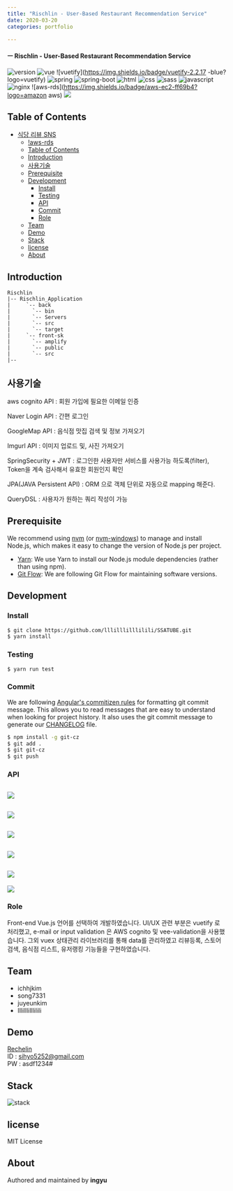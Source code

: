 ```yaml
---
title: "Rischlin - User-Based Restaurant Recommendation Service"
date: 2020-03-20
categories: portfolio

---
```

#### ㅡ Rischlin - User-Based Restaurant Recommendation Service

![version](https://img.shields.io/badge/version-0.0.1-orange?)
![vue](https://img.shields.io/badge/vue-3.0.0-blue?logo=Vue.js)
![vuetify](https://img.shields.io/badge/vuetify-2.2.17 -blue?logo=vuetify)
![spring](https://img.shields.io/badge/spring-4.0.0-yellow?logo=spring)
![spring-boot](https://img.shields.io/badge/springboot-4.0.0-yellow?logo=spring)
![html](https://img.shields.io/badge/html-html5-red?logo=html5)
![css](https://img.shields.io/badge/css-css3-red?logo=css3)
![sass](https://img.shields.io/badge/sass-1.23.0-red?logo=sass)
![javascript](https://img.shields.io/badge/javascript-es6-yellowgreen?logo=javascript)
![nginx](https://img.shields.io/badge/nginx-1.17.9-ff69b4?logo=nginx)
![aws-rds](https://img.shields.io/badge/aws-ec2-ff69b4?logo=amazon aws)
![](../../assets/images/Rischlin/main.PNG)


## Table of Contents
- [식당 리뷰 SNS](#%ec%8b%9d%eb%8b%b9-%eb%a6%ac%eb%b7%b0-sns)
  - [!aws-rds](#aws-rds)
  - [Table of Contents](#table-of-contents)
  - [Introduction](#introduction)
  - [사용기술](#사용기술)
  - [Prerequisite](#prerequisite)
  - [Development](#development)
    - [Install](#install)
    - [Testing](#testing)
    - [API](#api)
    - [Commit](#commit)
    - [Role](#role)
  - [Team](#team)
  - [Demo](#demo)
  - [Stack](#stack)
  - [license](#license)
  - [About](#about)
  
## Introduction

```
Rischlin
|-- Rischlin_Application
|     `-- back
|		`-- bin
|		`-- Servers
|		`-- src
|		`-- target
|     `-- front-sk
|		`-- amplify
|		`-- public
|		`-- src
|--
```

## 사용기술
aws cognito API : 회원 가입에 필요한 이메일 인증 

Naver Login API : 간편 로그인 

GoogleMap API : 음식점 맛집 검색 및 정보 가져오기

Imgurl API : 이미지 업로드 및, 사진 가져오기

SpringSecurity + JWT : 로그인한 사용자만 서비스를 사용가능 하도록(filter), Token을 계속 검사해서 유효한 회원인지 확인

JPA(JAVA Persistent API)  : ORM 으로 객체 단위로 자동으로 mapping 해준다.

QueryDSL : 사용자가 원하는 쿼리 작성이 가능


## Prerequisite
We recommend using [nvm](https://github.com/creationix/nvm) (or [nvm-windows](https://github.com/coreybutler/nvm-windows)) to manage and install Node.js, which makes it easy to change the version of Node.js per project.
- [Yarn](https://yarnpkg.com): We use Yarn to install our Node.js module dependencies (rather than using npm).
- [Git Flow](https://github.com/nvie/gitflow/wiki/Installation): We are following Git Flow for maintaining software versions.

## Development
### Install
```bash
$ git clone https://github.com/lllilllilllilili/SSATUBE.git
$ yarn install
```
### Testing
```bash
$ yarn run test
```

### Commit
We are following [Angular's commitizen rules](https://github.com/angular/angular.js/blob/master/DEVELOPERS.md#-git-commit-guidelines) for formatting git commit message. This allows you to read messages that are easy to understand when looking for project history. It also uses the git commit message to generate our [CHANGELOG](/CHANGELOG.md) file.
```bash
$ npm install -g git-cz
$ git add .
$ git git-cz
$ git push
```

### API
![](../../assets/images/Rischlin/account-controller.PNG)
--- 
![](../../assets/images/Rischlin/auth-controller.PNG)
--- 
![](../../assets/images/Rischlin/follow-controller.PNG)
--- 
![](../../assets/images/Rischlin/review-controller.PNG)
--- 
![](../../assets/images/Rischlin/search-controller.PNG)
--- 
![](../../assets/images/Rischlin/socialastore.PNG)

### Role
Front-end
Vue.js 언어를 선택하여 개발하였습니다. UI/UX 관련 부분은 vuetify 로 처리했고, e-mail or input validation 은 AWS cognito 및 vee-validation을 사용했습니다. 그외 vuex 상태관리 라이브러리를 통해 data를 관리하였고 리뷰등록, 스토어 검색, 음식점 리스트, 유저랭킹 기능들을 구현하였습니다.

## Team
- ichhjkim
- song7331
- juyeunkim
- lllilllilllilili

## Demo
[Rechelin](http://i02a404.p.ssafy.io/login)  
ID : sihyo5252@gmail.com  
PW : asdf1234#

## Stack
![stack](../../assets/images/Rischlin/Rischlin.png)

## license
MIT License
## About
Authored and maintained by **ingyu**


[jekyll-docs]: https://jekyllrb.com/docs/home
[jekyll-gh]:   https://github.com/jekyll/jekyll
[jekyll-talk]: https://talk.jekyllrb.com/
[code]: https://github.com/lllilllilllilili/hufs_projects/blob/master/OperatingSystem/Heart%20rate%20measurement.c
